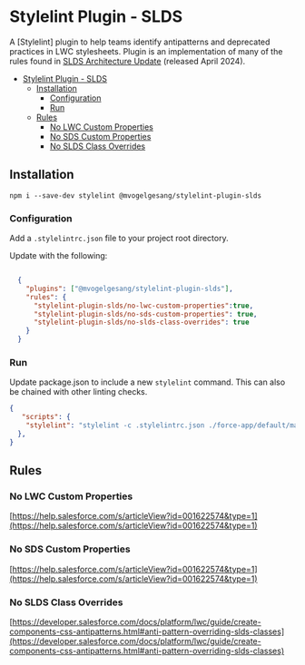 # Stylelint Plugin - SLDS

A [Stylelint] plugin to help teams identify antipatterns and deprecated practices in LWC stylesheets. Plugin is an implementation of many of the rules found in [SLDS Architecture Update](https://help.salesforce.com/s/articleView?id=001622574&type=1) (released April 2024).

- [Stylelint Plugin - SLDS](#stylelint-plugin---slds)
  - [Installation](#installation)
    - [Configuration](#configuration)
    - [Run](#run)
  - [Rules](#rules)
    - [No LWC Custom Properties](#no-lwc-custom-properties)
    - [No SDS Custom Properties](#no-sds-custom-properties)
    - [No SLDS Class Overrides](#no-slds-class-overrides)

## Installation

`npm i --save-dev stylelint @mvogelgesang/stylelint-plugin-slds`

### Configuration

Add a `.stylelintrc.json` file to your project root directory.

Update with the following:

```json

  {
    "plugins": ["@mvogelgesang/stylelint-plugin-slds"],
    "rules": {
      "stylelint-plugin-slds/no-lwc-custom-properties":true, 
      "stylelint-plugin-slds/no-sds-custom-properties": true,
      "stylelint-plugin-slds/no-slds-class-overrides": true
    }
  }
```

### Run

Update package.json to include a new `stylelint` command. This can also be chained with other linting checks.

```json
{
   "scripts": {
    "stylelint": "stylelint -c .stylelintrc.json ./force-app/default/main/lwc/**/*.css"
  },
}
```

## Rules

### No LWC Custom Properties

[https://help.salesforce.com/s/articleView?id=001622574&type=1](https://help.salesforce.com/s/articleView?id=001622574&type=1)

### No SDS Custom Properties

[https://help.salesforce.com/s/articleView?id=001622574&type=1](https://help.salesforce.com/s/articleView?id=001622574&type=1)

### No SLDS Class Overrides

[https://developer.salesforce.com/docs/platform/lwc/guide/create-components-css-antipatterns.html#anti-pattern-overriding-slds-classes](https://developer.salesforce.com/docs/platform/lwc/guide/create-components-css-antipatterns.html#anti-pattern-overriding-slds-classes)

